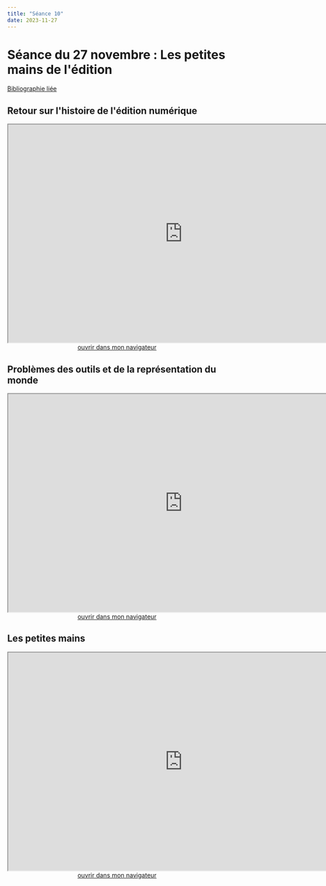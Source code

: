 ```yaml
--- 
title: "Séance 10"
date: 2023-11-27
---
```


# Séance du 27 novembre : Les petites mains de l'édition

[Bibliographie liée](https://www.zotero.org/groups/5124082/fra3826-a2023/collections/5L7CRFWV)

## Retour sur l'histoire de l'édition numérique

<iframe src="https://mmellet.github.io/Enseignement-FRA3826_2023/slides/Seance-10-1.html" title="description"  height="500" width="800" allowfullscreen="allowfullscreen"></iframe>

<div style="text-align:center">
<a href="https://mmellet.github.io/Enseignement-FRA3826_2023/slides/Seance-10-1.html" target="_blank">ouvrir dans mon navigateur</a>
</div>

## Problèmes des outils et de la représentation du monde 

<iframe src="https://mmellet.github.io/Enseignement-FRA3826_2023/slides/Seance-10-2.html" title="description"  height="500" width="800" allowfullscreen="allowfullscreen"></iframe>


<div style="text-align:center">
<a href="https://mmellet.github.io/Enseignement-FRA3826_2023/slides/Seance-10-2.html" target="_blank">ouvrir dans mon navigateur</a>
</div>


## Les petites mains

<iframe src="https://mmellet.github.io/Enseignement-FRA3826_2023/slides/Seance-10-3.html" title="description"  height="500" width="800" allowfullscreen="allowfullscreen"></iframe>


<div style="text-align:center">
<a href="https://mmellet.github.io/Enseignement-FRA3826_2023/slides/Seance-10-3.html" target="_blank">ouvrir dans mon navigateur</a>
</div>

